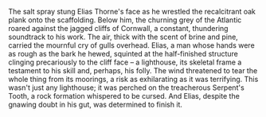 The salt spray stung Elias Thorne's face as he wrestled the recalcitrant oak plank onto the scaffolding.  Below him, the churning grey of the Atlantic roared against the jagged cliffs of Cornwall, a constant, thundering soundtrack to his work.  The air, thick with the scent of brine and pine, carried the mournful cry of gulls overhead.  Elias, a man whose hands were as rough as the bark he hewed, squinted at the half-finished structure clinging precariously to the cliff face – a lighthouse, its skeletal frame a testament to his skill and, perhaps, his folly.  The wind threatened to tear the whole thing from its moorings, a risk as exhilarating as it was terrifying. This wasn't just any lighthouse; it was perched on the treacherous Serpent's Tooth, a rock formation whispered to be cursed.  And Elias, despite the gnawing doubt in his gut, was determined to finish it.
